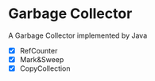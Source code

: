 # Garbage Collector
A Garbage Collector implemented by Java  
 - [x] RefCounter  
 - [x] Mark&Sweep  
 - [x] CopyCollection  
